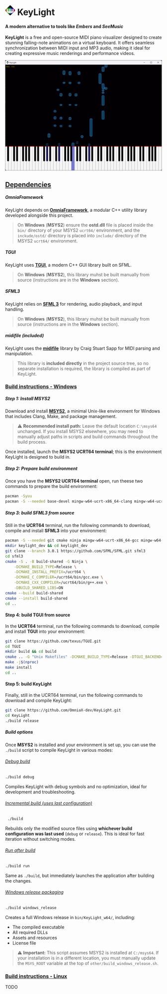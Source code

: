 # ![icon.png](./other/icon.png) KeyLight

#### A modern alternative to tools like *Embers* and *SeeMusic*

**KeyLight** is a free and open-source MIDI piano visualizer designed to create stunning falling-note animations on a virtual keyboard. It offers seamless synchronization between MIDI input and MP3 audio, making it ideal for creating expressive music renderings and performance videos.

![screenshot1.png](./other/screenshots/screenshot1.png)

## <u>Dependencies</u>

##### OmniaFramework

KeyLight depends on [**OmniaFramework**](https://github.com/OmniaX-dev/OmniaFramework), a modular C++ utility library developed alongside this project.

> On **Windows** (**MSYS2**) ensure the **ostd.dll** file is placed inside the `bin/` directory of your MSYS2 `ucrt64/` environment, and the `inckude/ostd/` directory is placed into `include/` directory of the MSYS2 `ucrt64/` environment.

##### TGUI

KeyLight uses [**TGUI**](https://tgui.eu/), a modern C++ GUI library built on SFML.

> On **Windows** (**MSYS2**), this library muhst be built manually from source (instructions are in the **Windows** section).

##### SFML3

KeyLight relies on [**SFML 3**](https://www.sfml-dev.org/) for rendering, audio playback, and input handling.

> On **Windows** (**MSYS2**), this library muhst be built manually from source (instructions are in the **Windows** section).

##### midifile (included)

KeyLight uses the [**midifile**](https://github.com/craigsapp/midifile) library by Craig Stuart Sapp for MIDI parsing and manipulation.

> This library is **included directly** in the project source tree, so no separate installation is required, the library is compiled as part of KeyLight.



### <u>Build instructions - Windows</u>

##### Step 1: Install MSYS2

Download and install [**MSYS2**](https://www.msys2.org/), a minimal Unix-like environment for Windows that includes Clang, Make, and package management.

> ⚠️ **Recommended install path:**
> Leave the default location `C:\msys64` unchanged.
> If you install MSYS2 elsewhere, you may need to manually adjust paths in scripts and build commands throughout the build process.

Once installed, launch the **MSYS2 UCRT64 terminal**; this is the environment KeyLight is designed to build in.

##### Step 2: Prepare build environment

Once you have the **MSYS2 UCRT64 terminal** open, run theese two commands to prepare the build environment:

```bash
pacman -Syuu
pacman -S --needed base-devel mingw-w64-ucrt-x86_64-clang mingw-w64-ucrt-x86_64-gdb mingw-w64-ucrt-x86_64-cmake mingw-w64-ucrt-x86_64-make mingw-w64-ucrt-x86_64-boost
```

##### Step 3: build SFML3 from source

Still in the **UCRT64** terminal, run the following commands to download, compile and install **SFML3** into your environment:

```bash
pacman -S --needed git cmake ninja mingw-w64-ucrt-x86_64-gcc mingw-w64-ucrt-x86_64-libvorbis mingw-w64-ucrt-x86_64-flac mingw-w64-ucrt-x86_64-libogg mingw-w64-ucrt-x86_64-openal mingw-w64-ucrt-x86_64-freetype mingw-w64-ucrt-x86_64-libjpeg-turbo
mkdir keylight_dev && cd keylight_dev
git clone --branch 3.0.1 https://github.com/SFML/SFML.git sfml3
cd sfml3
cmake -S . -B build-shared -G Ninja \
    -DCMAKE_BUILD_TYPE=Release \
    -DCMAKE_INSTALL_PREFIX=/ucrt64 \
    -DCMAKE_C_COMPILER=/ucrt64/bin/gcc.exe \
    -DCMAKE_CXX_COMPILER=/ucrt64/bin/g++.exe \
    -DBUILD_SHARED_LIBS=ON
cmake --build build-shared
cmake --install build-shared
cd ..
```

#### Step 4: build TGUI from source

In the **UCRT64** terminal, run the following commands to download, compile and install **TGUI** into your environment:

```bash
git clone https://github.com/texus/TGUI.git
cd TGUI
mkdir build && cd build
cmake .. -G "Unix Makefiles" -DCMAKE_BUILD_TYPE=Release -DTGUI_BACKEND=SFML_GRAPHICS -DCMAKE_INSTALL_PREFIX=/ucrt64
make -j$(nproc)
make install
cd ..
```

#### Step 5: build KeyLight

Finally, still in the UCRT64 terminal, run the following commands to download and compile KeyLight:

```bash
git clone https://github.com/OmniaX-dev/KeyLight.git
cd KeyLight
./build release
```

##### Build options

Once **MSYS2** is installed and your environment is set up, you can use the `./build` script to compile KeyLight in various modes:

###### <u>Debug build</u>

```bash
./build debug
```

Compiles KeyLight with debug symbols and no optimization, ideal for development and troubleshooting.

###### <u>Incremental build (uses last configuration)</u>

```bash
 ./build
```

Rebuilds only the modified source files using **whichever build configuration was last used** (`debug` or `release`).
This is ideal for fast iteration without switching modes.

###### <u>Run after build</u>

```bash
./build run
```

Same as `./build`, but immediately launches the application after building the changes.

###### <u>Windows release packaging</u>

```bash
./build windows_release
```

Creates a full Windows release in `bin/KeyLight_w64/`, including:

- The compiled executable
- All required DLLs
- Assets and resources
- License file

> ⚠️ **Important:**
> This script assumes MSYS2 is installed at `C:/msys64`.
> If your installation is in a different location, you must manually update the `MSYS_ROOT` variable at the top of `other/build_windows_release.sh`.

### <u>Build instructions - Linux</u>

TODO

